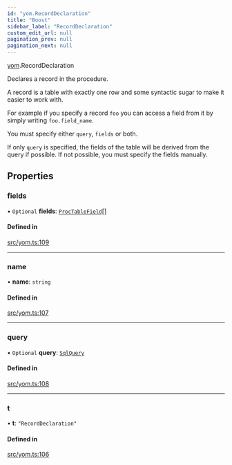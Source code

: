 ```yaml
---
id: "yom.RecordDeclaration"
title: "Boost"
sidebar_label: "RecordDeclaration"
custom_edit_url: null
pagination_prev: null
pagination_next: null
---
```


[yom](../namespaces/yom.md).RecordDeclaration

Declares a record in the procedure.

A record is a table with exactly one row and some syntactic sugar to make it easier to work with.

For example if you specify a record `foo` you can access a field from it by simply writing `foo.field_name`.

You must specify either `query`, `fields` or both.

If only `query` is specified, the fields of the table will be derived from the query if possible.
If not possible, you must specify the fields manually.

## Properties

### fields

• `Optional` **fields**: [`ProcTableField`](yom.ProcTableField.md)[]

#### Defined in

[src/yom.ts:109](https://github.com/yolmio/boost/blob/5cada48/src/yom.ts#L109)

___

### name

• **name**: `string`

#### Defined in

[src/yom.ts:107](https://github.com/yolmio/boost/blob/5cada48/src/yom.ts#L107)

___

### query

• `Optional` **query**: [`SqlQuery`](../namespaces/yom.md#sqlquery)

#### Defined in

[src/yom.ts:108](https://github.com/yolmio/boost/blob/5cada48/src/yom.ts#L108)

___

### t

• **t**: ``"RecordDeclaration"``

#### Defined in

[src/yom.ts:106](https://github.com/yolmio/boost/blob/5cada48/src/yom.ts#L106)
